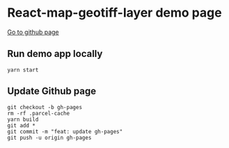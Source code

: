 # React-map-geotiff-layer demo page

[Go to github page](https://xvthomas.github.io/react-map-geotiff-layer/)

## Run demo app locally

    yarn start

## Update Github page

    git checkout -b gh-pages
    rm -rf .parcel-cache
    yarn build
    git add *
    git commit -m "feat: update gh-pages"
    git push -u origin gh-pages
